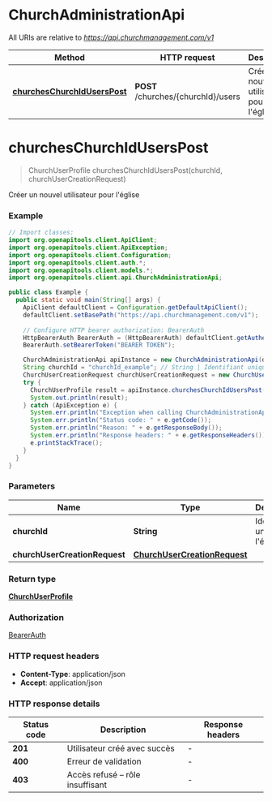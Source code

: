 # ChurchAdministrationApi

All URIs are relative to *https://api.churchmanagement.com/v1*

| Method | HTTP request | Description |
|------------- | ------------- | -------------|
| [**churchesChurchIdUsersPost**](ChurchAdministrationApi.md#churchesChurchIdUsersPost) | **POST** /churches/{churchId}/users | Créer un nouvel utilisateur pour l&#39;église |


<a id="churchesChurchIdUsersPost"></a>
# **churchesChurchIdUsersPost**
> ChurchUserProfile churchesChurchIdUsersPost(churchId, churchUserCreationRequest)

Créer un nouvel utilisateur pour l&#39;église

### Example
```java
// Import classes:
import org.openapitools.client.ApiClient;
import org.openapitools.client.ApiException;
import org.openapitools.client.Configuration;
import org.openapitools.client.auth.*;
import org.openapitools.client.models.*;
import org.openapitools.client.api.ChurchAdministrationApi;

public class Example {
  public static void main(String[] args) {
    ApiClient defaultClient = Configuration.getDefaultApiClient();
    defaultClient.setBasePath("https://api.churchmanagement.com/v1");
    
    // Configure HTTP bearer authorization: BearerAuth
    HttpBearerAuth BearerAuth = (HttpBearerAuth) defaultClient.getAuthentication("BearerAuth");
    BearerAuth.setBearerToken("BEARER TOKEN");

    ChurchAdministrationApi apiInstance = new ChurchAdministrationApi(defaultClient);
    String churchId = "churchId_example"; // String | Identifiant unique de l'église
    ChurchUserCreationRequest churchUserCreationRequest = new ChurchUserCreationRequest(); // ChurchUserCreationRequest | 
    try {
      ChurchUserProfile result = apiInstance.churchesChurchIdUsersPost(churchId, churchUserCreationRequest);
      System.out.println(result);
    } catch (ApiException e) {
      System.err.println("Exception when calling ChurchAdministrationApi#churchesChurchIdUsersPost");
      System.err.println("Status code: " + e.getCode());
      System.err.println("Reason: " + e.getResponseBody());
      System.err.println("Response headers: " + e.getResponseHeaders());
      e.printStackTrace();
    }
  }
}
```

### Parameters

| Name | Type | Description  | Notes |
|------------- | ------------- | ------------- | -------------|
| **churchId** | **String**| Identifiant unique de l&#39;église | |
| **churchUserCreationRequest** | [**ChurchUserCreationRequest**](ChurchUserCreationRequest.md)|  | |

### Return type

[**ChurchUserProfile**](ChurchUserProfile.md)

### Authorization

[BearerAuth](../README.md#BearerAuth)

### HTTP request headers

 - **Content-Type**: application/json
 - **Accept**: application/json

### HTTP response details
| Status code | Description | Response headers |
|-------------|-------------|------------------|
| **201** | Utilisateur créé avec succès |  -  |
| **400** | Erreur de validation |  -  |
| **403** | Accès refusé – rôle insuffisant |  -  |

